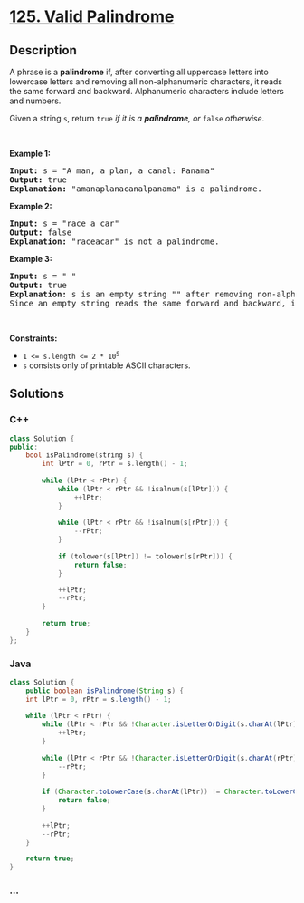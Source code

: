 # [125. Valid Palindrome](https://leetcode.com/problems/valid-palindrome)

## Description

<p>A phrase is a <strong>palindrome</strong> if, after converting all uppercase letters into lowercase letters and removing all non-alphanumeric characters, it reads the same forward and backward. Alphanumeric characters include letters and numbers.</p>

<p>Given a string <code>s</code>, return <code>true</code><em> if it is a <strong>palindrome</strong>, or </em><code>false</code><em> otherwise</em>.</p>

<p>&nbsp;</p>
<p><strong class="example">Example 1:</strong></p>

<pre>
<strong>Input:</strong> s = &quot;A man, a plan, a canal: Panama&quot;
<strong>Output:</strong> true
<strong>Explanation:</strong> &quot;amanaplanacanalpanama&quot; is a palindrome.
</pre>

<p><strong class="example">Example 2:</strong></p>

<pre>
<strong>Input:</strong> s = &quot;race a car&quot;
<strong>Output:</strong> false
<strong>Explanation:</strong> &quot;raceacar&quot; is not a palindrome.
</pre>

<p><strong class="example">Example 3:</strong></p>

<pre>
<strong>Input:</strong> s = &quot; &quot;
<strong>Output:</strong> true
<strong>Explanation:</strong> s is an empty string &quot;&quot; after removing non-alphanumeric characters.
Since an empty string reads the same forward and backward, it is a palindrome.
</pre>

<p>&nbsp;</p>
<p><strong>Constraints:</strong></p>

<ul>
	<li><code>1 &lt;= s.length &lt;= 2 * 10<sup>5</sup></code></li>
	<li><code>s</code> consists only of printable ASCII characters.</li>
</ul>

## Solutions

<!-- tabs:start -->

### **C++**

```cpp
class Solution {
public:
    bool isPalindrome(string s) {
        int lPtr = 0, rPtr = s.length() - 1;
        
        while (lPtr < rPtr) {
            while (lPtr < rPtr && !isalnum(s[lPtr])) {
                ++lPtr;
            }
            
            while (lPtr < rPtr && !isalnum(s[rPtr])) {
                --rPtr;
            }
            
            if (tolower(s[lPtr]) != tolower(s[rPtr])) {
                return false;
            }

            ++lPtr;
            --rPtr;
        }        
        
        return true;
    }
};
```

### **Java**

```java
class Solution {
    public boolean isPalindrome(String s) {
    int lPtr = 0, rPtr = s.length() - 1;
    
    while (lPtr < rPtr) {
        while (lPtr < rPtr && !Character.isLetterOrDigit(s.charAt(lPtr))) {
            ++lPtr;
        }
        
        while (lPtr < rPtr && !Character.isLetterOrDigit(s.charAt(rPtr))) {
            --rPtr;
        }
        
        if (Character.toLowerCase(s.charAt(lPtr)) != Character.toLowerCase(s.charAt(rPtr))) {
            return false;
        }
        
        ++lPtr;
        --rPtr;
    }

    return true;
}
```

### **...**

```

```

<!-- tabs:end -->
